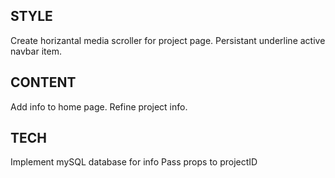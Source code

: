 ## STYLE

Create horizantal media scroller for project page.
Persistant underline active navbar item.

## CONTENT

Add info to home page.
Refine project info.

## TECH

Implement mySQL database for info
Pass props to projectID
